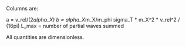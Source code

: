 Columns are:

a = v_rel/(2*alpha_X)
b = alpha_X*m_X/m_phi
sigma_T * m_X^2 * v_rel^2 / (16pi)
L_max = number of partial waves summed

All quantities are dimensionless.
